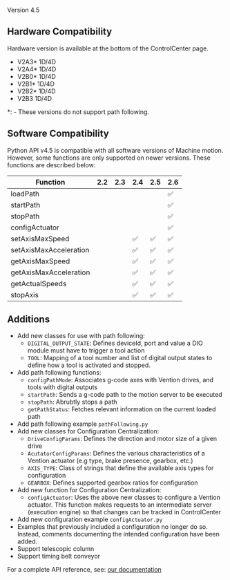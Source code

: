 Version 4.5

## Hardware Compatibility
Hardware version is available at the bottom of the ControlCenter page.
  - V2A3* 1D/4D
  - V2A4* 1D/4D
  - V2B0*  1D/4D
  - V2B1*  1D/4D
  - V2B2*  1D/4D
  - V2B3   1D/4D

  *: - These versions do not support path following. 


## Software Compatibility
Python API v4.5 is compatible with all software versions of Machine motion. However, some functions are only supported on newer versions. These functions are described below:

|  Function 	        |   2.2	|   2.3	|   2.4	|   2.5	|   2.6 |
|---	                |---	|---	|---	|---    |---    |
|loadPath   	        |   	|   	|   	|   	|✅     |
|startPath   	        |   	|   	|   	|   	|✅     |
|stopPath   	        |   	|   	|   	|   	|✅     |
|configActuator  	    |   	|   	|   	|   	|✅     |
|setAxisMaxSpeed   	    |   	|   	|✅     |✅     |✅     |
|setAxisMaxAcceleration |   	|   	|✅     |✅	  |✅     |
|getAxisMaxSpeed   	    |   	|   	|✅     |✅     |✅     |
|getAxisMaxAcceleration |   	|   	|✅     |✅	  |✅     |
|getActualSpeeds   	    |   	|   	|✅     |✅	  |✅     |
|stopAxis          	    |   	|   	|✅     |✅     |✅     |



## Additions

  + Add new classes for use with path following:
    + `DIGITAL_OUTPUT_STATE`: Defines deviceId, port and value a DIO module must have to trigger a tool action
    + `TOOL`: Mapping of a tool number and list of digital output states to define how a tool is activated and stopped.
  + Add path following functions:
    + `configPathMode`: Associates g-code axes with Vention drives, and tools with digital outputs
    + `startPath`: Sends a g-code path to the motion server to be executed
    + `stopPath`: Abrubtly stops a path
    + `getPathStatus`: Fetches relevant information on the current loaded path
  + Add path following example `pathFollowing.py`
  + Add new classes for Configuration Centralization:
    + `DriveConfigParams`: Defines the direction and motor size of a given drive
    + `AcutatorConfigParams`: Defines the various characteristics of a Vention actuator (e.g type, brake presence, gearbox, etc.)
    + `AXIS_TYPE`: Class of strings that define the available axis types for configuration
    + `GEARBOX`: Defines supported gearbox ratios for configuration
  + Add new function for Configuration Centralization:
    + `configActuator`: Uses the above new classes to configure a Vention actuator. This function makes requests to an intermediate server (execution engine) so that changes can be tracked in ControlCenter
  + Add new configuration example `configActuator.py`
  + Examples that previously included a configuration no longer do so. Instead, comments documenting the intended configuration have been added.
  + Support telescopic column
  + Support timing belt conveyor

For a complete API reference, see: [our documentation](vention.io)